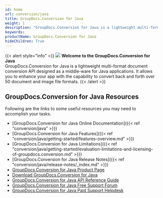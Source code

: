 ```yaml
---
id: home
url: conversion/java
title: GroupDocs.Conversion for Java
weight: 1
description: "GroupDocs.Conversion for Java is a lightweight multi-format document conversion API designed as a middle-ware for Java applications."
keywords: 
productName: GroupDocs.Conversion for Java
hideChildren: True
---
```

{{< alert style="info" >}}
![](conversion/java/images/home.png) **Welcome to the GroupDocs.Conversion for Java**  
GroupDocs.Conversion for Java is a lightweight multi-format document conversion API designed as a middle-ware for Java applications. It allows you to enhance your app with the capability to convert back and forth over 50 document and image file formats. 
{{< /alert >}}

## GroupDocs.Conversion for Java Resources
Following are the links to some useful resources you may need to accomplish your tasks.
*   [GroupDocs.Conversion for Java Online Documentation]({{< ref "conversion/java" >}})
*   [GroupDocs.Conversion for Java Features]({{< ref "conversion/java/getting-started/features-overview.md" >}})
*   [GroupDocs.Conversion for Java Limitations]({{< ref "conversion/java/getting-started/evaluation-limitations-and-licensing-of-groupdocs.conversion.md" >}})
*   [GroupDocs.Conversion for Java Release Notes]({{< ref "conversion/java/release-notes/_index.md" >}})
*   [GroupDocs.Conversion for Java Product Page](https://products.groupdocs.com/conversion/java)
*   [Download GroupDocs.Conversion for Java](https://repository.groupdocs.com/webapp/#/artifacts/browse/tree/General/repo/com/groupdocs/groupdocs-conversion)
*   [GroupDocs.Conversion for Java API Reference Guide](https://apireference.groupdocs.com/java/conversion)
*   [GroupDocs.Conversion for Java Free Support Forum](https://forum.groupdocs.com/c/conversion)
*   [GroupDocs.Conversion for Java Paid Support Helpdesk](https://helpdesk.groupdocs.com/)

